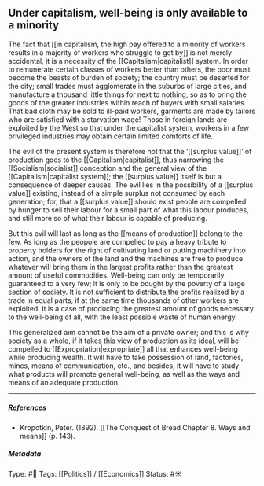 ## Under capitalism, well-being is only available to a minority  # 

The fact that [[in capitalism, the high pay offered to a minority of workers results in a majority of workers who struggle to get by]] is not merely accidental, it is a necessity of the [[Capitalism|capitalist]] system. In order to remunerate certain classes of workers better than others, the poor must become the beasts of burden of society; the country must be deserted for the city; small trades must agglomerate in the suburbs of large cities, and manufacture a thousand little things for next to nothing, so as to bring the goods of the greater industries within reach of buyers with small salaries. That bad cloth may be sold to ill-paid workers, garments are made by tailors who are satisfied with a starvation wage! Those in foreign lands are exploited by the West so that under the capitalist system, workers in a few privileged industries may obtain certain limited comforts of life.

The evil of the present system is therefore not that the ‘[[surplus value]]’ of production goes to the [[Capitalism|capitalist]], thus narrowing the [[Socialism|socialist]] conception and the general view of the [[Capitalism|capitalist system]]; the [[surplus value]] itself is but a consequence of deeper causes. The evil lies in the possibility of a [[surplus value]] existing, instead of a simple surplus not consumed by each generation; for, that a [[surplus value]] should exist people are compelled by hunger to sell their labour for a small part of what this labour produces, and still more so of what their labour is capable of producing.

But this evil will last as long as the [[means of production]] belong to the few. As long as the peopole are compelled to pay a heavy tribute to property holders for the right of cultivating land or putting machinery into action, and the owners of the land and the machines are free to produce whatever will bring them in the largest profits rather than the greatest amount of useful commodities. Well-being can only be temporarily guaranteed to a very few; it is only to be bought by the poverty of a large section of society. It is not sufficient to distribute the profits realized by a trade in equal parts, if at the same time thousands of other workers are exploited. It is a case of producing the greatest amount of goods necessary to the well-being of all, with the least possible waste of human energy.

This generalized aim cannot be the aim of a private owner; and this is why society as a whole, if it takes this view of production as its ideal, will be compelled to [[Expropriation|expropriate]] all that enhances well-being while producing wealth. It will have to take possession of land, factories, mines, means of communication, etc., and besides, it will have to study what products will promote general well-being, as well as the ways and means of an adequate production.

___

##### References

- Kropotkin, Peter. (1892). [[The Conquest of Bread Chapter 8. Ways and means]] (p. 143).

##### Metadata

Type: #🔴 
Tags: [[Politics]] / [[Economics]]
Status: #☀️ 
